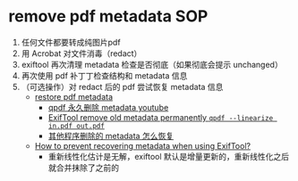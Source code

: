 # remove pdf metadata SOP

1. 任何文件都要转成纯图片pdf
2. 用 Acrobat 对文件消毒（redact）
3. exiftool 再次清理 metadata 检查是否彻底（如果彻底会提示 unchanged）
4. 再次使用 pdf 补丁丁检查结构和 metadata 信息
5. （可选操作）对 redact 后的 pdf 尝试恢复 metadata 信息
    - [restore pdf metadata](https://exiftool.org/forum/index.php?topic=11493.0)
      - [qpdf 永久删除 metadata youtube](https://youtu.be/SGpxN8sRvMA?si=YH2a8idQO7IWby8o)
      - [ExifTool remove old metadata permanently `qpdf --linearize in.pdf out.pdf`](https://exiftool.org/TagNames/PDF.html)
      - [其他程序删除的 metadata 怎么恢复](https://exiftool.org/forum/index.php?topic=12132.msg65557#msg65557)
    - [How to prevent recovering metadata when using ExifTool?](https://superuser.com/questions/1482619/how-to-prevent-recovering-metadata-when-using-exiftool)
      - 重新线性化估计是无解，exiftool 默认是增量更新的，重新线性化之后就合并抹除了之前的
